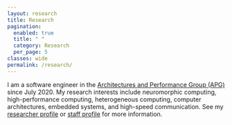 ```yaml
---
layout: research
title: Research
pagination:
  enabled: true
  title: " "
  category: Research
  per_page: 5
classes: wide
permalink: /research/
---
```

I am a software engineer in the [Architectures and Performance Group (APG)](https://www.ornl.gov/group/architectures-performance) since July 2020. My research interests include neuromorphic computing, high-performance computing, heterogeneous computing, computer architectures, embedded systems, and high-speed communication. See my [researcher profile](https://csmd.ornl.gov/profile/aaron-young) or [staff profile](https://www.ornl.gov/staff-profile/aaron-r-young) for more information.
